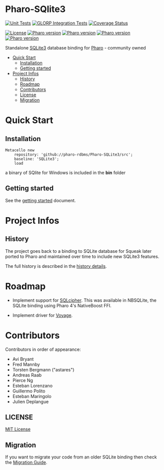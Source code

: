 # Pharo-SQlite3
[![Unit Tests](https://github.com/pharo-rdbms/Pharo-SQLite3/workflows/Unit%20Tests/badge.svg?branch=master)](https://github.com/pharo-rdbms/Pharo-SQLite3/actions?query=workflow%3AUnit%20Tests)
[![GLORP Integration Tests](https://github.com/pharo-rdbms/Pharo-SQLite3/workflows/GLORP%20Integration%20Tests/badge.svg?branch=master)](https://github.com/pharo-rdbms/Pharo-SQLite3/actions?query=workflow%3AGLORP%20Integration%20Tests)
[![Coverage Status](https://codecov.io/github/pharo-rdbms/Pharo-SQLite3/coverage.svg?branch=master)](https://codecov.io/gh/pharo-rdbms/Pharo-SQLite3/branch/master)

[![License](https://img.shields.io/badge/license-MIT-blue.svg)](LICENSE)
[![Pharo version](https://img.shields.io/badge/Pharo-6.1-%23aac9ff.svg)](https://pharo.org/download)
[![Pharo version](https://img.shields.io/badge/Pharo-7.0-%23aac9ff.svg)](https://pharo.org/download)
[![Pharo version](https://img.shields.io/badge/Pharo-8.0-%23aac9ff.svg)](https://pharo.org/download)
[![Pharo version](https://img.shields.io/badge/Pharo-9.0-%23aac9ff.svg)](https://pharo.org/download)

Standalone [SQLite3](https://www.sqlite.org) database binding for [Pharo](http://www.pharo.org) - community owned

- [Quick Start](#quick-start)
  * [Installation](#installation)
  * [Getting started](#getting-started)
- [Project Infos](#project-infos)
  * [History](#history)
  * [Roadmap](#roadmap)
  * [Contributors](#contributors)
  * [License](#license)
  * [Migration](#migration)

# Quick Start

## Installation

```Smalltalk
Metacello new
	repository: 'github://pharo-rdbms/Pharo-SQLite3/src';
	baseline: 'SQLite3';
	load
```

a binary of SQlite for Windows is included in the **bin** folder

## Getting started

See the [getting started](doc/getting_started.md) document.

# Project Infos

## History

The project goes back to a binding to SQLite database for Squeak later ported to Pharo and maintained over time to include new SQLite3 features.

The full history is described in the [history details](doc/history.md).

# Roadmap

- Implement support for
  [SQLcipher](https://github.com/sqlcipher/sqlcipher). This was available
  in NBSQLite, the SQLite binding using Pharo 4's NativeBoost FFI.

- Implement driver for [Voyage](https://github.com/pharo-nosql/voyage).

# Contributors

Contributors in order of appearance:

- Avi Bryant
- Fred Mannby
- Torsten Bergmann ("astares")
- Andreas Raab
- Pierce Ng
- Esteban Lorenzano
- Guillermo Polito
- Esteban Maringolo
- Julien Deplangue

## LICENSE
[MIT License](LICENSE)

## Migration

If you want to migrate your code from an older SQLite binding then check the [Migration Guide](doc/migration.md).
